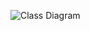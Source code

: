 ![Class Diagram](http://www.plantuml.com/plantuml/proxy?src=https://raw.githubusercontent.com/kevanoovitch/-PA1456-Project-Linter/refs/heads/main/UML_Diagrams/classLinter.uml)
